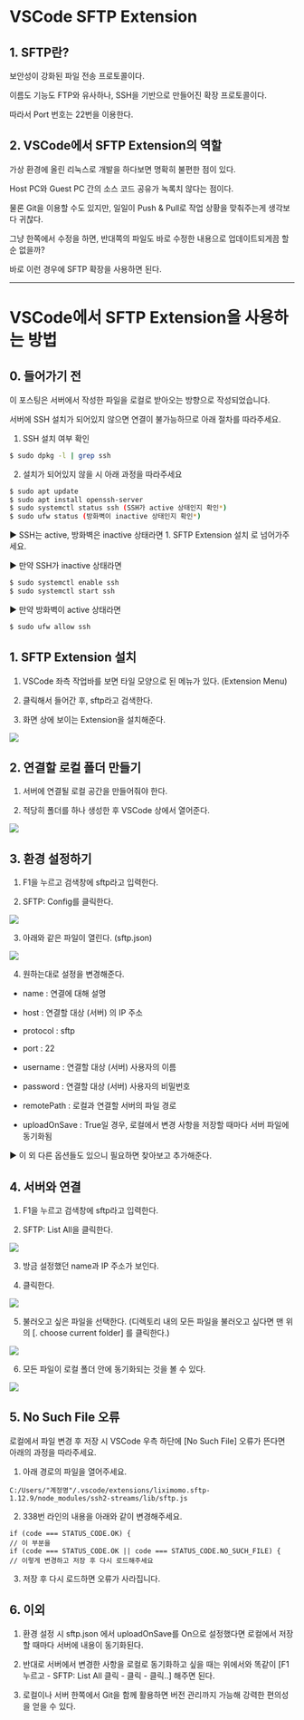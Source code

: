 # VSCode SFTP Extension

 

## 1. SFTP란?

보안성이 강화된 파일 전송 프로토콜이다.

이름도 기능도 FTP와 유사하나, SSH을 기반으로 만들어진 확장 프로토콜이다.

따라서 Port 번호는 22번을 이용한다.

 

## 2. VSCode에서 SFTP Extension의 역할

가상 환경에 올린 리눅스로 개발을 하다보면 명확히 불편한 점이 있다.

Host PC와 Guest PC 간의 소스 코드 공유가 녹록치 않다는 점이다.

물론 Git을 이용할 수도 있지만, 일일이 Push & Pull로 작업 상황을 맞춰주는게 생각보다 귀찮다.

그냥 한쪽에서 수정을 하면, 반대쪽의 파일도 바로 수정한 내용으로 업데이트되게끔 할 순 없을까?

바로 이런 경우에 SFTP 확장을 사용하면 된다.


---


# VSCode에서 SFTP Extension을 사용하는 방법

 

## 0. 들어가기 전

이 포스팅은 서버에서 작성한 파일을 로컬로 받아오는 방향으로 작성되었습니다.

서버에 SSH 설치가 되어있지 않으면 연결이 불가능하므로 아래 절차를 따라주세요.

1. SSH 설치 여부 확인

```bash
$ sudo dpkg -l | grep ssh
```

2. 설치가 되어있지 않을 시 아래 과정을 따라주세요

```bash
$ sudo apt update
$ sudo apt install openssh-server
$ sudo systemctl status ssh (SSH가 active 상태인지 확인*)
$ sudo ufw status (방화벽이 inactive 상태인지 확인*)
```
 

▶ SSH는 active, 방화벽은 inactive 상태라면 1. SFTP Extension 설치 로 넘어가주세요.

▶ 만약 SSH가 inactive 상태라면

```bash
$ sudo systemctl enable ssh
$ sudo systemctl start ssh
```

▶ 만약 방화벽이 active 상태라면

```bash
$ sudo ufw allow ssh
```

 

## 1. SFTP Extension 설치

1. VSCode 좌측 작업바를 보면 타일 모양으로 된 메뉴가 있다. (Extension Menu)

1. 클릭해서 들어간 후, sftp라고 검색한다.

1. 화면 상에 보이는 Extension을 설치해준다.

<img src="https://img1.daumcdn.net/thumb/R1280x0/?scode=mtistory2&fname=https%3A%2F%2Fblog.kakaocdn.net%2Fdn%2F4Cecg%2Fbtrh9BJCwh0%2FkqMYkx5WYgdfjHZvh7EULk%2Fimg.png">


 

## 2. 연결할 로컬 폴더 만들기

1. 서버에 연결될 로컬 공간을 만들어줘야 한다.

1. 적당히 폴더를 하나 생성한 후 VSCode 상에서 열어준다.

<img src="https://img1.daumcdn.net/thumb/R1280x0/?scode=mtistory2&fname=https%3A%2F%2Fblog.kakaocdn.net%2Fdn%2F1B259%2Fbtrh8DAVKuG%2FXkBEKlAzhklYRPg9ZgUst1%2Fimg.png">

 

## 3. 환경 설정하기

1. F1을 누르고 검색창에 sftp라고 입력한다.

2. SFTP: Config를 클릭한다.

<img src="https://img1.daumcdn.net/thumb/R1280x0/?scode=mtistory2&fname=https%3A%2F%2Fblog.kakaocdn.net%2Fdn%2FeFrhkE%2Fbtrh5YFxSBQ%2FZj9nXjbe3YCwUGpP26PJp1%2Fimg.png">


3. 아래와 같은 파일이 열린다. (sftp.json)

<img src="https://img1.daumcdn.net/thumb/R1280x0/?scode=mtistory2&fname=https%3A%2F%2Fblog.kakaocdn.net%2Fdn%2Fonv4i%2FbtricDGc8Aq%2FgV3KjpOi266o7N0X9sbMlK%2Fimg.png">


4. 원하는대로 설정을 변경해준다.

+ name : 연결에 대해 설명

+ host : 연결할 대상 (서버) 의 IP 주소

+ protocol : sftp

+ port : 22

+ username : 연결할 대상 (서버) 사용자의 이름

+ password : 연결할 대상 (서버) 사용자의 비밀번호

+ remotePath : 로컬과 연결할 서버의 파일 경로

+ uploadOnSave : True일 경우, 로컬에서 변경 사항을 저장할 때마다 서버 파일에 동기화됨

▶ 이 외 다른 옵션들도 있으니 필요하면 찾아보고 추가해준다.

 

## 4. 서버와 연결

1. F1을 누르고 검색창에 sftp라고 입력한다.

2. SFTP: List All을 클릭한다.

<img src="https://img1.daumcdn.net/thumb/R1280x0/?scode=mtistory2&fname=https%3A%2F%2Fblog.kakaocdn.net%2Fdn%2FZtOX3%2FbtriaT3QkdJ%2FnWgeGB9YkcihVuXWXbhEKK%2Fimg.png">

3. 방금 설정했던 name과 IP 주소가 보인다.

4. 클릭한다.

<img src="https://img1.daumcdn.net/thumb/R1280x0/?scode=mtistory2&fname=https%3A%2F%2Fblog.kakaocdn.net%2Fdn%2Fd94QH7%2Fbtrh95wzMMf%2FJG4zzTajMmbbKzTUSTUr11%2Fimg.png">

5. 불러오고 싶은 파일을 선택한다.
(디렉토리 내의 모든 파일을 불러오고 싶다면 맨 위의 [. choose current folder] 를 클릭한다.)

<img src="https://img1.daumcdn.net/thumb/R1280x0/?scode=mtistory2&fname=https%3A%2F%2Fblog.kakaocdn.net%2Fdn%2FGRtyV%2Fbtrh9Rk9aPL%2FK8k5QMfP7FClce8eN2PHu1%2Fimg.png">

6. 모든 파일이 로컬 폴더 안에 동기화되는 것을 볼 수 있다.

<img src="https://img1.daumcdn.net/thumb/R1280x0/?scode=mtistory2&fname=https%3A%2F%2Fblog.kakaocdn.net%2Fdn%2FbBCi9p%2Fbtrh5ZxF4vg%2F9tFkz5chIrRyDKsngJND7k%2Fimg.png">

 

## 5. No Such File 오류

로컬에서 파일 변경 후 저장 시 VSCode 우측 하단에 [No Such File] 오류가 뜬다면 아래의 과정을 따라주세요.

1. 아래 경로의 파일을 열어주세요.

```
C:/Users/"계정명"/.vscode/extensions/liximomo.sftp-1.12.9/node_modules/ssh2-streams/lib/sftp.js
```

2. 338번 라인의 내용을 아래와 같이 변경해주세요.

```shell
if (code === STATUS_CODE.OK) {
// 이 부분을
if (code === STATUS_CODE.OK || code === STATUS_CODE.NO_SUCH_FILE) {
// 이렇게 변경하고 저장 후 다시 로드해주세요
```

3. 저장 후 다시 로드하면 오류가 사라집니다.

 

## 6. 이외

1. 환경 설정 시 sftp.json 에서 uploadOnSave를 On으로 설정했다면 로컬에서 저장할 때마다 서버에 내용이 동기화된다.

1. 반대로 서버에서 변경한 사항을 로컬로 동기화하고 싶을 때는 위에서와 똑같이 [F1 누르고 - SFTP: List All 클릭 - 클릭 - 클릭..] 해주면 된다.

1. 로컬이나 서버 한쪽에서 Git을 함께 활용하면 버전 관리까지 가능해 강력한 편의성을 얻을 수 있다.
